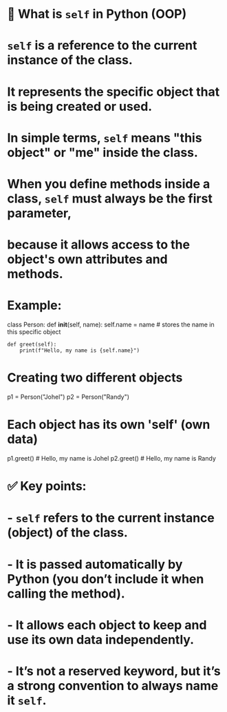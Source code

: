 # 🧩 What is `self` in Python (OOP)

# `self` is a reference to the current instance of the class.
# It represents the specific object that is being created or used.
# In simple terms, `self` means "this object" or "me" inside the class.

# When you define methods inside a class, `self` must always be the first parameter,
# because it allows access to the object's own attributes and methods.

# Example:
class Person:
    def __init__(self, name):
        self.name = name  # stores the name in this specific object

    def greet(self):
        print(f"Hello, my name is {self.name}")

# Creating two different objects
p1 = Person("Johel")
p2 = Person("Randy")

# Each object has its own 'self' (own data)
p1.greet()   # Hello, my name is Johel
p2.greet()   # Hello, my name is Randy

# ✅ Key points:
# - `self` refers to the current instance (object) of the class.
# - It is passed automatically by Python (you don’t include it when calling the method).
# - It allows each object to keep and use its own data independently.
# - It’s not a reserved keyword, but it’s a strong convention to always name it `self`.